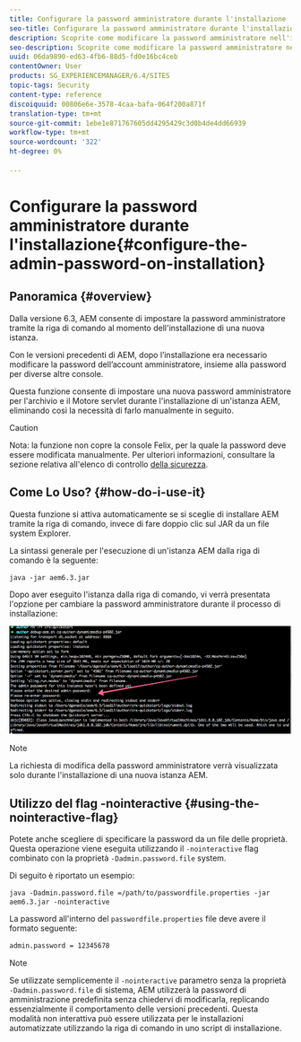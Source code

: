 ```yaml
---
title: Configurare la password amministratore durante l'installazione
seo-title: Configurare la password amministratore durante l'installazione
description: Scoprite come modificare la password amministratore nell'installazione AEM.
seo-description: Scoprite come modificare la password amministratore nell'installazione AEM.
uuid: 06da9890-ed63-4fb6-88d5-fd0e16bc4ceb
contentOwner: User
products: SG_EXPERIENCEMANAGER/6.4/SITES
topic-tags: Security
content-type: reference
discoiquuid: 00806e6e-3578-4caa-bafa-064f200a871f
translation-type: tm+mt
source-git-commit: 1ebe1e871767605dd4295429c3d0b4de4dd66939
workflow-type: tm+mt
source-wordcount: '322'
ht-degree: 0%

---
```



# Configurare la password amministratore durante l&#39;installazione{#configure-the-admin-password-on-installation}

## Panoramica {#overview}

Dalla versione 6.3, AEM consente di impostare la password amministratore tramite la riga di comando al momento dell&#39;installazione di una nuova istanza.

Con le versioni precedenti di AEM, dopo l’installazione era necessario modificare la password dell’account amministratore, insieme alla password per diverse altre console.

Questa funzione consente di impostare una nuova password amministratore per l&#39;archivio e il Motore servlet durante l&#39;installazione di un&#39;istanza AEM, eliminando così la necessità di farlo manualmente in seguito.

>[!CAUTION]
>
>Nota: la funzione non copre la console Felix, per la quale la password deve essere modificata manualmente. Per ulteriori informazioni, consultare la sezione relativa all&#39;elenco di controllo [della sicurezza](/help/sites-administering/security-checklist.md#change-default-passwords-for-the-aem-and-osgi-console-admin-accounts).

## Come Lo Uso? {#how-do-i-use-it}

Questa funzione si attiva automaticamente se si sceglie di installare AEM tramite la riga di comando, invece di fare doppio clic sul JAR da un file system Explorer.

La sintassi generale per l&#39;esecuzione di un&#39;istanza AEM dalla riga di comando è la seguente:

```shell
java -jar aem6.3.jar
```

Dopo aver eseguito l&#39;istanza dalla riga di comando, vi verrà presentata l&#39;opzione per cambiare la password amministratore durante il processo di installazione:

![chlimage_1-116](assets/chlimage_1-116.png)

>[!NOTE]
>
>La richiesta di modifica della password amministratore verrà visualizzata solo durante l&#39;installazione di una nuova istanza AEM.

## Utilizzo del flag -nointeractive {#using-the-nointeractive-flag}

Potete anche scegliere di specificare la password da un file delle proprietà. Questa operazione viene eseguita utilizzando il `-nointeractive` flag combinato con la proprietà `-Dadmin.password.file` system.

Di seguito è riportato un esempio:

```shell
java -Dadmin.password.file =/path/to/passwordfile.properties -jar aem6.3.jar -nointeractive
```

La password all&#39;interno del `passwordfile.properties` file deve avere il formato seguente:

```xml
admin.password = 12345678
```

>[!NOTE]
>
>Se utilizzate semplicemente il `-nointeractive` parametro senza la proprietà `-Dadmin.password.file` di sistema, AEM utilizzerà la password di amministrazione predefinita senza chiedervi di modificarla, replicando essenzialmente il comportamento delle versioni precedenti. Questa modalità non interattiva può essere utilizzata per le installazioni automatizzate utilizzando la riga di comando in uno script di installazione.

